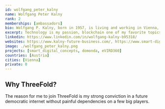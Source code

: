 ```yaml
---
id: wolfgang_peter_kalny
name: Wolfgang Peter Kalny
rank: 2
memberships: [ambassadors]
bio: Wolfgang P. Kalny, born in 1957, is living and working in Vienna, Austria. He has graduated from the Technical University in Vienna, Austria, in electronic engineering and cybernetics as well as from the University of Economic Science in Vienna, Austria, in microeconomics, computer science, and operations research. Since 1983, he was in charge of different management appointments in the Austrian IT- and telecommunication industry. Believes that developing business models based on state of the art technology is an exciting way into the future.
excerpt: Technology is my passion, blockchain one of my favorite topics that has not yet reached its peak of appreciated value until now.
linkedin: https://www.linkedin.com/in/wolfgang-kalny-b95318/
websites: https://www.kalny-future-business.com/, https://www.smart-digital.at, https://www.eurodragpons.at, https://www.domonda.at, https://www.evird360.com
image: ./wolfgang_peter_kalny.png
projects: [smart_digital_concepts, domonda, eVIRD360]
countries: [Austria]
cities: [Vienna]
private: 0
---
```


## Why ThreeFold?

The reason for me to join ThreeFold is my strong conviction in a future democratic internet without painful dependencies on a few big players.


